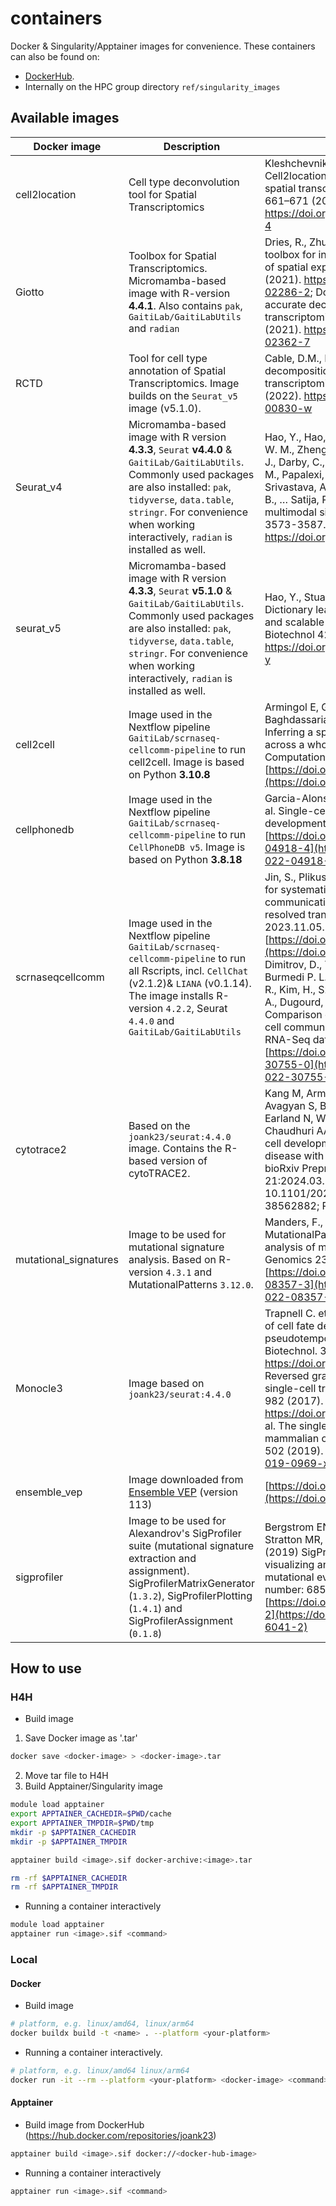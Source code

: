 # containers

Docker & Singularity/Apptainer images for convenience. These containers can also be found on:
-  [DockerHub](https://hub.docker.com/repositories/joank23).
- Internally on the HPC group directory `ref/singularity_images`

## Available images

| Docker image          | Description                                                                                                                                                                                                                                                         | Reference                                                                                                                                                                                                                                                                                                                                                                                                                                                                                                                                                                                                                                                                                                            | Repository                                                                                                                                                          |
| --------------------- | ------------------------------------------------------------------------------------------------------------------------------------------------------------------------------------------------------------------------------------------------------------------- | -------------------------------------------------------------------------------------------------------------------------------------------------------------------------------------------------------------------------------------------------------------------------------------------------------------------------------------------------------------------------------------------------------------------------------------------------------------------------------------------------------------------------------------------------------------------------------------------------------------------------------------------------------------------------------------------------------------------- | ------------------------------------------------------------------------------------------------------------------------------------------------------------------- |
| cell2location         | Cell type deconvolution tool for Spatial Transcriptomics                                                                                                                                                                                                            | Kleshchevnikov, V., Shmatko, A., Dann, E. et al. Cell2location maps fine-grained cell types in spatial transcriptomics. Nat Biotechnol 40, 661–671 (2022). <https://doi.org/10.1038/s41587-021-01139-4>                                                                                                                                                                                                                                                                                                                                                                                                                                                                                                              | [GitHub](https://github.com/BayraktarLab/cell2location)                                                                                                             |
| Giotto                | Toolbox for Spatial Transcriptomics. Micromamba-based image with R-version **4.4.1**. Also contains `pak`, `GaitiLab/GaitiLabUtils` and `radian`                                                                                                                    | Dries, R., Zhu, Q., Dong, R. et al. Giotto: a toolbox for integrative analysis and visualization of spatial expression data. Genome Biol 22, 78 (2021). <https://doi.org/10.1186/s13059-021-02286-2>; Dong, R., Yuan, GC. SpatialDWLS: accurate deconvolution of spatial transcriptomic data. Genome Biol 22, 145 (2021). <https://doi.org/10.1186/s13059-021-02362-7>                                                                                                                                                                                                                                                                                                                                               | [GitHub](https://drieslab.github.io/Giotto_website/)                                                                                                                |
| RCTD                  | Tool for cell type annotation of Spatial Transcriptomics. Image builds on the `Seurat_v5` image (v5.1.0).                                                                                                                                                           | Cable, D.M., Murray, E., Zou, L.S. et al. Robust decomposition of cell type mixtures in spatial transcriptomics. Nat Biotechnol 40, 517–526 (2022). <https://doi.org/10.1038/s41587-021-00830-w>                                                                                                                                                                                                                                                                                                                                                                                                                                                                                                                     | [GitHub](https://github.com/dmcable/spacexr)                                                                                                                        |
| Seurat_v4             | Micromamba-based image with R version **4.3.3**, `Seurat` **v4.4.0** & `GaitiLab/GaitiLabUtils`. Commonly used packages are also installed: `pak`, `tidyverse`, `data.table`, `stringr`. For convenience when working interactively, `radian` is installed as well. | Hao, Y., Hao, S., Andersen-Nissen, E., Mauck, W. M., Zheng, S., Butler, A., Lee, M. J., Wilk, A. J., Darby, C., Zager, M., Hoffman, P., Stoeckius, M., Papalexi, E., Mimitou, E. P., Jain, J., Srivastava, A., Stuart, T., Fleming, L. M., Yeung, B., … Satija, R. (2021). Integrated analysis of multimodal single-cell data. Cell, 184(13), 3573-3587.e29. <https://doi.org/10.1016/j.cell.2021.04.048>                                                                                                                                                                                                                                                                                                            | [Seurat](https://satijalab.org/seurat/)                                                                                                                             |
| seurat_v5             | Micromamba-based image with R version **4.3.3**, `Seurat` **v5.1.0** & `GaitiLab/GaitiLabUtils`. Commonly used packages are also installed: `pak`, `tidyverse`, `data.table`, `stringr`. For convenience when working interactively, `radian` is installed as well. | Hao, Y., Stuart, T., Kowalski, M.H. et al. Dictionary learning for integrative, multimodal and scalable single-cell analysis. Nat Biotechnol 42, 293–304 (2024). <https://doi.org/10.1038/s41587-023-01767-y>                                                                                                                                                                                                                                                                                                                                                                                                                                                                                                        | [Seurat](https://satijalab.org/seurat/)                                                                                                                             |
| cell2cell             | Image used in the Nextflow pipeline `GaitiLab/scrnaseq-cellcomm-pipeline` to run cell2cell. Image is based on Python **3.10.8**                                                                                                                                     | Armingol E, Ghaddar A, Joshi CJ, Baghdassarian H, Shamie I, et al. (2022) Inferring a spatial code of cell-cell interactions across a whole animal body. PLOS Computational Biology 18(11): e1010715. [https://doi.org/10.1371/journal.pcbi.1010715](https://doi.org/10.1371/journal.pcbi.1010715)                                                                                                                                                                                                                                                                                                                                                                                                                   | [GitHub](https://github.com/earmingol/cell2cell)                                                                                                                    |
| cellphonedb           | Image used in the Nextflow pipeline `GaitiLab/scrnaseq-cellcomm-pipeline` to run `CellPhoneDB v5`. Image is based on Python **3.8.18**                                                                                                                              | Garcia-Alonso, L., Lorenzi, V., Mazzeo, C. I. et al. Single-cell roadmap of human gonadal development. Nature 607, 540–547 (2022). [https://doi.org/10.1038/s41586-022-04918-4](https://doi.org/10.1038/s41586-022-04918-4)                                                                                                                                                                                                                                                                                                                                                                                                                                                                                          | [GitHub](https://github.com/ventolab/CellphoneDB)                                                                                                                   |
| scrnaseqcellcomm      | Image used in the Nextflow pipeline `GaitiLab/scrnaseq-cellcomm-pipeline` to run all Rscripts, incl. `CellChat` (v2.1.2)& `LIANA` (v0.1.14). The image installs R-version `4.2.2`, Seurat `4.4.0` and `GaitiLab/GaitiLabUtils`                                      | Jin, S., Plikus, M. V., & Nie, Q. (2023). CellChat for systematic analysis of cell-cell communication from single-cell and spatially resolved transcriptomics (p. 2023.11.05.565674). bioRxiv. [https://doi.org/10.1101/2023.11.05.565674](https://doi.org/10.1101/2023.11.05.565674);  Dimitrov, D., Türei, D., Garrido-Rodriguez M., Burmedi P. L., Nagai, J. S., Boys, C., Flores, R. O. R., Kim, H., Szalai, B., Costa, I. G., Valdeolivas, A., Dugourd, A. and Saez-Rodriguez, J. Comparison of methods and resources for cell-cell communication inference from single-cell RNA-Seq data. Nat Commun 13, 3224 (2022). [https://doi.org/10.1038/s41467-022-30755-0](https://doi.org/10.1038/s41467-022-30755-0) | [CellChat v2](https://github.com/jinworks/CellChat), [LIANA](https://github.com/saezlab/liana/), [scrnaseq-cellcomm](https://github.com/GaitiLab/scrnaseq-cellcomm) |
| cytotrace2            | Based on the `joank23/seurat:4.4.0` image. Contains the R-based version of cytoTRACE2.                                                                                                                                                                              | Kang M, Armenteros JJA, Gulati GS, Gleyzer R, Avagyan S, Brown EL, Zhang W, Usmani A, Earland N, Wu Z, Zou J, Fields RC, Chen DY, Chaudhuri AA, Newman AM. Mapping single-cell developmental potential in health and disease with interpretable deep learning. bioRxiv Preprint. 2024 Mar 21:2024.03.19.585637. doi: 10.1101/2024.03.19.585637. PMID: 38562882; PMCID: PMC10983880.                                                                                                                                                                                                                                                                                                                                  | [GitHub](https://github.com/digitalcytometry/cytotrace2)                                                                                                            |
| mutational_signatures | Image to be used for mutational signature analysis. Based on R-version `4.3.1` and MutationalPatterns `3.12.0`.                                                                                                                                                     | Manders, F., Brandsma, A.M., de Kanter, J. et al. MutationalPatterns: the one stop shop for the analysis of mutational processes. BMC Genomics 23, 134 (2022). [https://doi.org/10.1186/s12864-022-08357-3](https://doi.org/10.1186/s12864-022-08357-3)                                                                                                                                                                                                                                                                                                                                                                                                                                                              | [GitHub](https://github.com/ToolsVanBox/MutationalPatterns),[BioConductor](https://bioconductor.org/packages/release/bioc/html/MutationalPatterns.html)             |
| Monocle3              | Image based on `joank23/seurat:4.4.0`                                                                                                                                                                                                                               | Trapnell C. et. al. The dynamics and regulators of cell fate decisions are revealed by pseudotemporal ordering of single cells. Nat. Biotechnol. 32, 381–386 (2014). https://doi.org/10.1038/nbt.2859; Qiu, X. et. al. Reversed graph embedding resolves complex single-cell trajectories. Nat. Methods 14, 979–982 (2017). https://doi.org/10.1038/nmeth.4402; Cao, J. et. al. The single-cell transcriptional landscape of mammalian organogenesis. Nature 566, 496–502 (2019). https://doi.org/10.1038/s41586-019-0969-x                                                                                                                                                                                          | [Monocle3](https://cole-trapnell-lab.github.io/monocle3/docs/citations/)                                                                                            |
| ensemble_vep          | Image downloaded from [Ensemble VEP](https://useast.ensembl.org/info/docs/tools/vep/script/vep_download.html#singularity) (version 113)                                                                                                                             | [https://doi.org/10.1093/nar/gkad1049](https://doi.org/10.1093/nar/gkad1049)                                                                                                                                                                                                                                                                                                                                                                                                                                                                                                                                                                                                                                         | [Ensemble VEP](https://useast.ensembl.org/Help/Permalink?url=http%3A%2F%2FOct2024.archive.ensembl.org)                                                              |
| sigprofiler           | Image to be used for Alexandrov's SigProfiler suite (mutational signature extraction and assignment). SigProfilerMatrixGenerator (`1.3.2`), SigProfilerPlotting (`1.4.1`) and SigProfilerAssignment (`0.1.8`)                                                       | Bergstrom EN, Huang MN, Mahto U, Barnes M, Stratton MR, Rozen SG, and Alexandrov LB (2019) SigProfilerMatrixGenerator: a tool for visualizing and exploring patterns of small mutational events. BMC Genomics 20, Article number: 685. [https://doi.org/10.1186/s12864-019-6041-2](https://doi.org/10.1186/s12864-019-6041-2)                                                                                                                                                                                                                                                                                                                                                                                        | [Github](https://github.com/AlexandrovLab/SigProfilerMatrixGenerator)                                                                                               |

## How to use

### H4H

- Build image 

1. Save Docker image as '.tar'
```sh 
docker save <docker-image> > <docker-image>.tar
```
2. Move tar file to H4H
3. Build Apptainer/Singularity image
```sh
module load apptainer 
export APPTAINER_CACHEDIR=$PWD/cache
export APPTAINER_TMPDIR=$PWD/tmp
mkdir -p $APPTAINER_CACHEDIR
mkdir -p $APPTAINER_TMPDIR

apptainer build <image>.sif docker-archive:<image>.tar

rm -rf $APPTAINER_CACHEDIR
rm -rf $APPTAINER_TMPDIR
```

- Running a container interactively

```sh
module load apptainer 
apptainer run <image>.sif <command>
```

### Local

#### Docker

- Build image

```sh
# platform, e.g. linux/amd64, linux/arm64
docker buildx build -t <name> . --platform <your-platform>
```

- Running a container interactively.

```sh
# platform, e.g. linux/amd64 linux/arm64
docker run -it --rm --platform <your-platform> <docker-image> <command>
```

#### Apptainer

- Build image from DockerHub (https://hub.docker.com/repositories/joank23)

```sh
apptainer build <image>.sif docker://<docker-hub-image>
```

- Running a container interactively

```sh
apptainer run <image>.sif <command>
```
